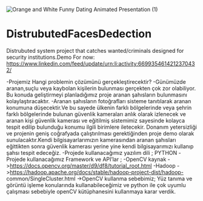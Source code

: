 ![Orange and White Funny Dating Animated Presentation (1)](https://user-images.githubusercontent.com/64548477/90936054-284c0580-e40d-11ea-9a4b-ae0885a72896.gif)
# DistrubutedFacesDedection
 Distrubuted system project that catches wanted/criminals designed for security institutions.Demo For now:
https://www.linkedin.com/feed/update/urn:li:activity:6699354614212370432/

-Projemiz Hangi problemin çözümünü gerçekleştirecektir?
-Günümüzde aranan,suçlu veya kaybolan kişilerin bulunması gerçekten çok zor
olabiliyor.
Bu konuda geliştirmeyi planladığımız proje aranan şahısların bulunmasını
kolaylaştıracaktır.
-Aranan şahısların fotoğrafları sisteme tanıtılarak aranan konumuna düşecektir.Ve bu
sayede ülkenin farklı bölgelerinde veya şehrin farklı bölgelerinde bulunan güvenlik
kameraları anlık olarak izlenecek ve aranan kişi güvenlik kamerası ve eğitilmiş sistemimiz
sayesinde kolayca tespit edilip bulunduğu konumu ilgili birimlere iletecekir.
Donanım yetersizliği ve projenin geniş coğrafyada çalıştırılması gerektiğinden proje
demo olarak sunulacaktır.Kendi bilgisayarlarımızın kamerasından aranan şahısları
eğittikten sonra güvenlik kamerası yerine yine kendi bilgisayarımızı kullanıp şahsı tespit
edeceğiz.
-Projede kullanacağımız yazılım dili ; PYTHON
-Projede kullanacağımız Framework ve API’lar ;
-OpenCV kaynak -&gt;https://docs.opencv.org/master/d9/df8/tutorial_root.html
-Hadoop -&gt;https://hadoop.apache.org/docs/stable/hadoop-project-dist/hadoop-
common/SingleCluster.html
-&gt;OpenCV kullanma sebebimiz;
Yüz tanıma ve görüntü işleme konularında kullanabileceğimiz ve python ile çok uyumlu
çalışması sebebiyle openCV kütüphanesini kullanmaya karar verdik.


